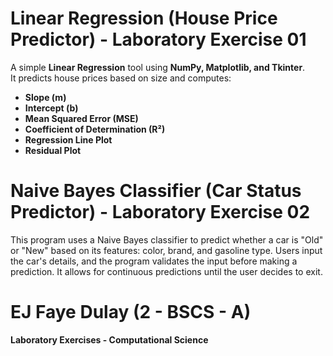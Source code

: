 # Linear Regression (House Price Predictor) - **Laboratory Exercise 01**

A simple **Linear Regression** tool using **NumPy, Matplotlib, and Tkinter**.  
It predicts house prices based on size and computes:

-  **Slope (m)**
-  **Intercept (b)**
-  **Mean Squared Error (MSE)**
-  **Coefficient of Determination (R²)**
-  **Regression Line Plot**
-  **Residual Plot**

# Naive Bayes Classifier (Car Status Predictor) - **Laboratory Exercise 02**
This program uses a Naive Bayes classifier to predict whether a car is "Old" or "New" based on its features: color, brand, and gasoline type. Users input the car's details, and the program validates the input before making a prediction. It allows for continuous predictions until the user decides to exit.

# EJ Faye Dulay (2 - BSCS - A)
**Laboratory Exercises - Computational Science**

